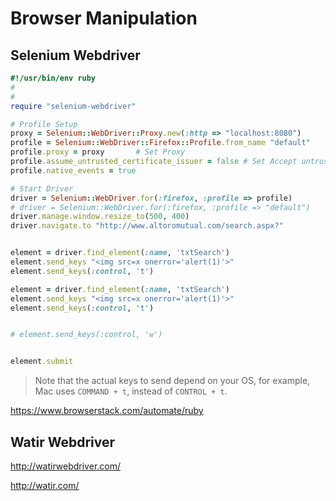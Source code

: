 # Browser Manipulation 




## Selenium Webdriver


```ruby
#!/usr/bin/env ruby
#
#
require "selenium-webdriver"

# Profile Setup
proxy = Selenium::WebDriver::Proxy.new(:http => "localhost:8080")
profile = Selenium::WebDriver::Firefox::Profile.from_name "default"
profile.proxy = proxy		# Set Proxy
profile.assume_untrusted_certificate_issuer = false	# Set Accept untrusted SSL cetificates
profile.native_events = true

# Start Driver 
driver = Selenium::WebDriver.for(:firefox, :profile => profile)
# driver = Selenium::WebDriver.for(:firefox, :profile => "default")
driver.manage.window.resize_to(500, 400)
driver.navigate.to "http://www.altoromutual.com/search.aspx?"


element = driver.find_element(:name, 'txtSearch')
element.send_keys "<img src=x onerror='alert(1)'>"
element.send_keys(:control, 't')

element = driver.find_element(:name, 'txtSearch')
element.send_keys "<img src=x onerror='alert(1)'>"
element.send_keys(:control, 't')


# element.send_keys(:control, 'w')


element.submit
```


> Note that the actual keys to send depend on your OS, for example, Mac uses `COMMAND + t`, instead of `CONTROL + t`.





https://www.browserstack.com/automate/ruby





## Watir Webdriver
http://watirwebdriver.com/

http://watir.com/
